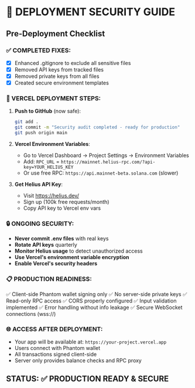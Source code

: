 # 🔐 DEPLOYMENT SECURITY GUIDE

## Pre-Deployment Checklist

### ✅ COMPLETED FIXES:
- [x] Enhanced .gitignore to exclude all sensitive files
- [x] Removed API keys from tracked files
- [x] Removed private keys from all files
- [x] Created secure environment templates

### 🚀 VERCEL DEPLOYMENT STEPS:

1. **Push to GitHub** (now safe):
   ```bash
   git add .
   git commit -m "Security audit completed - ready for production"
   git push origin main
   ```

2. **Vercel Environment Variables**:
   - Go to Vercel Dashboard → Project Settings → Environment Variables
   - Add: `RPC_URL` = `https://mainnet.helius-rpc.com/?api-key=YOUR_HELIUS_KEY`
   - Or use free RPC: `https://api.mainnet-beta.solana.com` (slower)

3. **Get Helius API Key**:
   - Visit https://helius.dev/
   - Sign up (100k free requests/month)
   - Copy API key to Vercel env vars

### 🔒 ONGOING SECURITY:

- **Never commit .env files** with real keys
- **Rotate API keys** quarterly  
- **Monitor Helius usage** to detect unauthorized access
- **Use Vercel's environment variable encryption**
- **Enable Vercel's security headers**

### 📋 PRODUCTION READINESS:

✅ Client-side Phantom wallet signing only
✅ No server-side private keys
✅ Read-only RPC access
✅ CORS properly configured
✅ Input validation implemented
✅ Error handling without info leakage
✅ Secure WebSocket connections (wss://)

### 🌐 ACCESS AFTER DEPLOYMENT:

- Your app will be available at: `https://your-project.vercel.app`
- Users connect with Phantom wallet
- All transactions signed client-side
- Server only provides balance checks and RPC proxy

## STATUS: ✅ PRODUCTION READY & SECURE